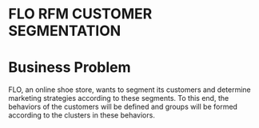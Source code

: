 # FLO RFM CUSTOMER SEGMENTATION
# Business Problem 
FLO, an online shoe store, wants to segment its customers and determine marketing strategies according to these segments. To this end, the behaviors of the customers will be defined and groups will be formed according to the clusters in these behaviors.
